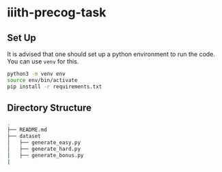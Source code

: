 # iiith-precog-task

## Set Up

It is advised that one should set up a python environment to run the code. You can use `venv` for this.
```bash
python3 -m venv env
source env/bin/activate
pip install -r requirements.txt
```
## Directory Structure
```bash
.
├── README.md
├── dataset
│   ├── generate_easy.py
│   ├── generate_hard.py
│   ├── generate_bonus.py
|
